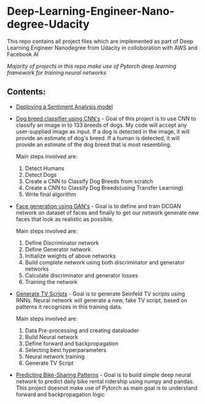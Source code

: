 # Deep-Learning-Engineer-Nano-degree-Udacity
This repo contains all project files which are implemented as part of Deep Learning Engineer Nanodegree from Udacity in colloboration with AWS and Facebook AI

*Majority of projects in this repo make use of Pytorch deep learning framework for training neural networks*

## Contents:

* [Deploying a Sentiment Analysis model](https://github.com/raviteja-ganta/Deep-Learning-Engineer-Nano-degree-Udacity/tree/master/Deploying%20a%20Sentiment%20Analysis%20model)

* [Dog breed classifier using CNN's](https://github.com/raviteja-ganta/Deep-Learning-Engineer-Nano-degree-Udacity/tree/master/Dog%20breed%20classifier%20using%20CNN's) - Goal of this project is to use CNN to classify an image in to 133 breeds of dogs. My code will accept any user-supplied image as input. If a dog is detected in the image, it will provide an estimate of dog's breed. If a human is detected, it will provide an estimate of the dog breed that is most resembling.

  Main steps involved are:
  1) Detect Humans
  2) Detect Dogs
  3) Create a CNN to Classify Dog Breeds from scratch
  4) Create a CNN to Classify Dog Breeds(using Transfer Learning)
  5) Write final algorithm

* [Face generation using GAN's](https://github.com/raviteja-ganta/Deep-Learning-Engineer-Nano-degree-Udacity/tree/master/Face%20generation%20using%20GAN's) - Goal is to define and train DCGAN network on dataset of faces and finally to get our network generate new faces that look as realistic as possible.

  Main steps involved are:
  1) Define Discriminator network
  2) Define Generator network
  3) Initialize weights of above networks
  4) Build complete network using both discriminator and generator networks
  5) Calculate discriminator and generator losses
  6) Training the network

* [Generate TV Scripts](https://github.com/raviteja-ganta/Deep-Learning-Engineer-Nano-degree-Udacity/tree/master/Generate%20TV%20Scripts) - Goal is to generate Seinfeld TV scripts using RNNs. Neural network will generate a new, fake TV script, based on patterns it recognizes in this training data.

  Main steps involved are:
  1) Data Pre-processing and creating dataloader
  2) Build Neural network
  3) Define forward and backpropagation
  4) Selecting best hyperparameters
  5) Neural network training
  6) Generate TV Script 

* [Predicting Bike-Sharing Patterns](https://github.com/raviteja-ganta/Deep-Learning-Engineer-Nano-degree-Udacity/tree/master/Predicting%20Bike-Sharing%20Patterns) - Goal is to build simple deep neural network to predict daily bike rental ridership using numpy and pandas. This project doesnot make use of Pytorch as main goal is to understand forward and backpropagation logic


